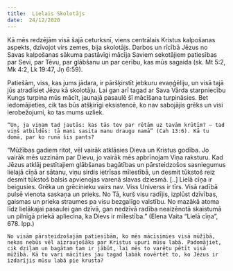 ```yaml
---
title:  Lielais Skolotājs
date:  24/12/2020
---
```


Kā mēs redzējām visā šajā ceturksnī, viens centrālais Kristus kalpošanas aspekts, dzīvojot virs zemes, bija skolotājs. Darbos un rīcībā Jēzus no Savas kalpošanas sākuma pastāvīgi mācīja Saviem sekotājiem patiesības par Sevi, par Tēvu, par glābšanu un par cerību, kas mūs sagaida (sk. Mt 5:2, Mk 4:2, Lk 19:47, Jņ 6:59).

Patiešām, viss, kas jums jādara, ir pāršķirstīt jebkuru evaņģēliju, un visā tajā jūs atradīsiet Jēzu kā skolotāju. Lai gan arī tagad ar Sava Vārda starpniecību Kungs turpina mūs mācīt, jaunajā pasaulē šī mācīšana turpināsies. Bet iedomājieties, cik tas būs atšķirīgi eksistencē, ko nav sabojājis grēks un visi ierobežojumi, ko tas mums uzliek.

`“Un, ja viņam tad jautās: kas tās tev par rētām uz tavām krūtīm? – tad viņš atbildēs: tā mani sasita manu draugu namā” (Cah 13:6). Kā tu domā, par ko runā šis pants?`

“Mūžības gadiem ritot, vēl vairāk atklāsies Dieva un Kristus godība. Jo vairāk mēs uzzinām par Dievu, jo vairāk mēs apbrīnojam Viņa raksturu. Kad Jēzus atklāj pestītajiem glābšanas bagātības un pārsteidzošos sasniegumus lielajā cīņā ar sātanu, viņu sirdis ietrīsas mīlestībā, un desmit tūkstoš reiz desmit tūkstoš balsis apvienojas varenā slavas dziesmā. [..] Lielā cīņa ir beigusies. Grēka un grēcinieku vairs nav. Viss Universs ir tīrs. Visā radībā pulsē vienota saskaņa un prieks. No Tā, kurš visu radījis, izplūst dzīvības, gaismas un prieka straumes pa visu bezgalīgo valstību. No mazākā atoma līdz lielākajai pasaulei gan dzīvā, gan nedzīvā radība neaizēnotā skaistumā un pilnīgā priekā apliecina, ka Dievs ir mīlestība.” (Elena Vaita “Lielā cīņa”, 678. lpp.)

`No visām pārsteidzošajām patiesībām, ko mēs mācīsimies visā mūžībā, nekas nebūs vēl aizraujošāks par Kristus upuri mūsu labā. Padomājiet, cik dziļam un bagātam tam ir jābūt, lai mēs to varētu pētīt visā mūžībā. Kā tu vari mācīties jau tagad labāk novērtēt to, ko Jēzus ir izdarījis mūsu labā pie krusta?`